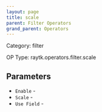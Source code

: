 ```yaml
---
layout: page
title: scale
parent: Filter Operators
grand_parent: Operators
---
```


Category: filter

OP Type: raytk.operators.filter.scale

## Parameters

* `Enable` - 
* `Scale` - 
* `Use Field` -
